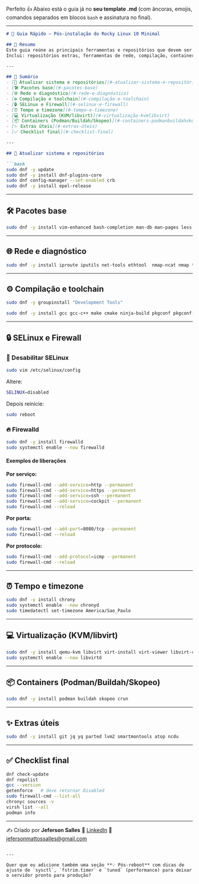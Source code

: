 Perfeito 👍
Abaixo está o guia já no **seu template .md** (com âncoras, emojis, comandos separados em blocos `bash` e assinatura no final).

---

````markdown
# 🚀 Guia Rápido — Pós-instalação do Rocky Linux 10 Minimal

## 📌 Resumo
Este guia reúne as principais ferramentas e repositórios que devem ser instalados logo após a configuração **minimal** do Rocky Linux 10.  
Inclui: repositórios extras, ferramentas de rede, compilação, containers, segurança, firewall, virtualização e otimizações de shell.

---

## 📑 Sumário
- [🔄 Atualizar sistema e repositórios](#-atualizar-sistema-e-repositórios)
- [🛠️ Pacotes base](#️-pacotes-base)
- [🌐 Rede e diagnóstico](#-rede-e-diagnóstico)
- [⚙️ Compilação e toolchain](#️-compilação-e-toolchain)
- [🔒 SELinux e Firewall](#-selinux-e-firewall)
- [⏰ Tempo e timezone](#-tempo-e-timezone)
- [💻 Virtualização (KVM/libvirt)](#-virtualização-kvmlibvirt)
- [📦 Containers (Podman/Buildah/Skopeo)](#-containers-podmanbuildahskopeo)
- [✨ Extras úteis](#-extras-úteis)
- [✅ Checklist final](#-checklist-final)

---

## 🔄 Atualizar sistema e repositórios

```bash
sudo dnf -y update
sudo dnf -y install dnf-plugins-core
sudo dnf config-manager --set-enabled crb
sudo dnf -y install epel-release
````

---

## 🛠️ Pacotes base

```bash
sudo dnf -y install vim-enhanced bash-completion man-db man-pages less tree which tar zip unzip bzip2 xz pigz p7zip p7zip-plugins wget curl rsync openssh-clients ca-certificates
```

---

## 🌐 Rede e diagnóstico

```bash
sudo dnf -y install iproute iputils net-tools ethtool  nmap-ncat nmap tcpdump traceroute mtr bind-utils socat telnet lsof strace htop iotop perf policycoreutils setools-console
```

---

## ⚙️ Compilação e toolchain

```bash
sudo dnf -y groupinstall "Development Tools"

sudo dnf -y install gcc gcc-c++ make cmake ninja-build pkgconf pkgconf-pkg-config autoconf automake libtool kernel-headers kernel-devel elfutils-libelf-devel openssl-devel zlib-devel libffi-devel bison flex python3 python3-pip
```

---

## 🔒 SELinux e Firewall

### 🔻 Desabilitar SELinux

```bash
sudo vim /etc/selinux/config
```

Altere:

```bash
SELINUX=disabled
```

Depois reinicie:

```bash
sudo reboot
```

### 🔥 Firewalld

```bash
sudo dnf -y install firewalld
sudo systemctl enable --now firewalld
```

#### Exemplos de liberações

**Por serviço:**

```bash
sudo firewall-cmd --add-service=http --permanent
sudo firewall-cmd --add-service=https --permanent
sudo firewall-cmd --add-service=ssh --permanent
sudo firewall-cmd --add-service=cockpit --permanent
sudo firewall-cmd --reload
```

**Por porta:**

```bash
sudo firewall-cmd --add-port=8080/tcp --permanent
sudo firewall-cmd --reload
```

**Por protocolo:**

```bash
sudo firewall-cmd --add-protocol=icmp --permanent
sudo firewall-cmd --reload
```

---

## ⏰ Tempo e timezone

```bash
sudo dnf -y install chrony
sudo systemctl enable --now chronyd
sudo timedatectl set-timezone America/Sao_Paulo
```

---

## 💻 Virtualização (KVM/libvirt)

```bash
sudo dnf -y install qemu-kvm libvirt virt-install virt-viewer libvirt-client
sudo systemctl enable --now libvirtd
```

---

## 📦 Containers (Podman/Buildah/Skopeo)

```bash
sudo dnf -y install podman buildah skopeo crun
```

---

## ✨ Extras úteis

```bash
sudo dnf -y install git jq yq parted lvm2 smartmontools atop ncdu
```

---

## ✅ Checklist final

```bash
dnf check-update
dnf repolist
gcc --version
getenforce   # deve retornar Disabled
sudo firewall-cmd --list-all
chronyc sources -v
virsh list --all
podman info
```

---

✍️ Criado por **Jeferson Salles**
🔗 [LinkedIn](https://www.linkedin.com/in/jmsalles/)
📧 [jefersonmattossalles@gmail.com](mailto:jefersonmattossalles@gmail.com)

```

---

Quer que eu adicione também uma seção **💡 Pós-reboot** com dicas de ajuste de `sysctl`, `fstrim.timer` e `tuned` (performance) para deixar o servidor pronto para produção?
```
